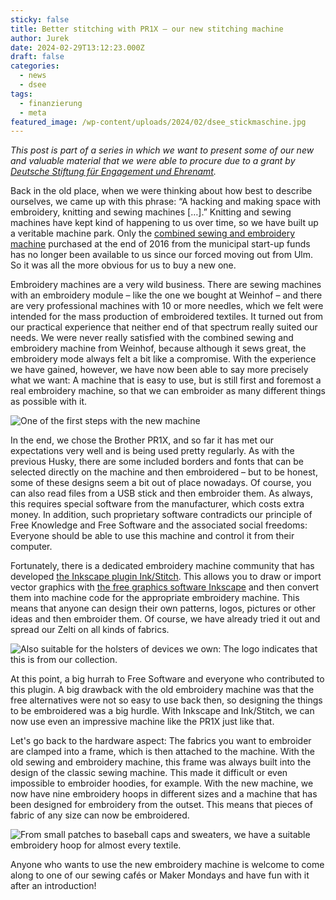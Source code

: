 ```yaml
---
sticky: false
title: Better stitching with PR1X – our new stitching machine
author: Jurek
date: 2024-02-29T13:12:23.000Z
draft: false
categories:
  - news
  - dsee
tags:
  - finanzierung
  - meta
featured_image: /wp-content/uploads/2024/02/dsee_stickmaschine.jpg
---
```


_This post is part of a series in which we want to present some of our new and valuable material that we were able to procure due to a grant by [Deutsche Stiftung für Engagement und Ehrenamt](https://www.deutsche-stiftung-engagement-und-ehrenamt.de/)._

Back in the old place, when we were thinking about how best to describe ourselves, we came up with this phrase: “A hacking and making space with embroidery, knitting and sewing machines […].” 
Knitting and sewing machines have kept kind of happening to us over time, so we have built up a veritable machine park. 
Only the [combined sewing and embroidery machine](/a-stickhusky-o) purchased at the end of 2016 from the municipal start-up funds has no longer been available to us since our forced moving out from Ulm. 
So it was all the more obvious for us to buy a new one.

Embroidery machines are a very wild business. 
There are sewing machines with an embroidery module – like the one we bought at Weinhof – and there are very professional machines with 10 or more needles, which we felt were intended for the mass production of embroidered textiles. 
It turned out from our practical experience that neither end of that spectrum really suited our needs. 
We were never really satisfied with the combined sewing and embroidery machine from Weinhof, because although it sews great, the embroidery mode always felt a bit like a compromise. 
With the experience we have gained, however, we have now been able to say more precisely what we want: A machine that is easy to use, but is still first and foremost a real embroidery machine, so that we can embroider as many different things as possible with it.


![One of the first steps with the new machine](/wp-content/uploads/2024/02/dsee_stickzelti.jpg)

In the end, we chose the Brother PR1X, and so far it has met our expectations very well and is being used pretty regularly. 
As with the previous Husky, there are some included borders and fonts that can be selected directly on the machine and then embroidered – but to be honest, some of these designs seem a bit out of place nowadays. 
Of course, you can also read files from a USB stick and then embroider them. 
As always, this requires special software from the manufacturer, which costs extra money. 
In addition, such proprietary software contradicts our principle of Free Knowledge and Free Software and the associated social freedoms: Everyone should be able to use this machine and control it from their computer. 

Fortunately, there is a dedicated embroidery machine community that has developed [the Inkscape plugin Ink/Stitch](https://inkstitch.org/). 
This allows you to draw or import vector graphics with [the free graphics software Inkscape](https://inkscape.org/de/) and then convert them into machine code for the appropriate embroidery machine. 
This means that anyone can design their own patterns, logos, pictures or other ideas and then embroider them. 
Of course, we have already tried it out and spread our Zelti on all kinds of fabrics.

![Also suitable for the holsters of devices we own: The logo indicates that this is from our collection.](/wp-content/uploads/2024/02/dsee_sticktaschen.jpg)

At this point, a big hurrah to Free Software and everyone who contributed to this plugin. 
A big drawback with the old embroidery machine was that the free alternatives were not so easy to use back then, so designing the things to be embroidered was a big hurdle. 
With Inkscape and Ink/Stitch, we can now use even an impressive machine like the PR1X just like that.

Let's go back to the hardware aspect: The fabrics you want to embroider are clamped into a frame, which is then attached to the machine. 
With the old sewing and embroidery machine, this frame was always built into the design of the classic sewing machine. 
This made it difficult or even impossible to embroider hoodies, for example. 
With the new machine, we now have nine embroidery hoops in different sizes and a machine that has been designed for embroidery from the outset. 
This means that pieces of fabric of any size can now be embroidered.

![From small patches to baseball caps and sweaters, we have a suitable embroidery hoop for almost every textile.](/wp-content/uploads/2024/02/dsee_stickrahmen.jpg)

Anyone who wants to use the new embroidery machine is welcome to come along to one of our sewing cafés or Maker Mondays and have fun with it after an introduction!

